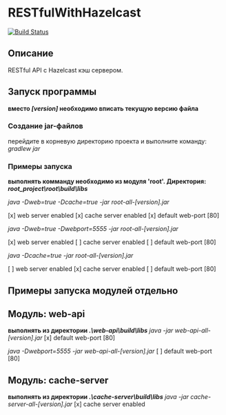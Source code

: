 # RESTfulWithHazelcast
[![Build Status](https://travis-ci.org/GolovchenkoA/RESTfulWithHazelcast.svg?branch=master)](https://travis-ci.org/GolovchenkoA/RESTfulWithHazelcast)

## Описание
RESTful API с Hazelcast кэш сервером.


## Запуск программы
**вместо _[version]_ необходимо вписать текущую версию файла**
### Cоздание jar-файлов
перейдите в корневую директорию проекта и выполните команду:
*gradlew jar*

### Примеры запуска
**выполнять комманду необходимо из модуля 'root'. Директория: _root_project\root\build\libs_**

*java -Dweb=true -Dcache=true -jar root-all-_[version]_.jar*

[x] web server enabled
[x] cache server enabled
[x] default web-port [80]

*java -Dweb=true -Dwebport=5555 -jar root-all-_[version]_.jar*

[x] web server enabled
[ ] cache server enabled
[ ] default web-port [80]

*java -Dcache=true -jar root-all-_[version]_.jar*

[ ] web server enabled
[x] cache server enabled
[ ] default web-port [80]



## Примеры запуска модулей отдельно
## Модуль: web-api
**выполнять из директории _.\web-api\build\libs_**
*java -jar web-api-all-_[version]_.jar*
[x] default web-port [80]

*java -Dwebport=5555 -jar web-api-all-_[version]_.jar*
[ ] default web-port [80]


## Модуль: cache-server
**выполнять из директории _.\cache-server\build\libs_**
*java -jar cache-server-all-_[version]_.jar*
[x] cache server enabled